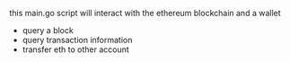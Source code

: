 this main.go script will interact with the ethereum blockchain and a wallet
- query a block
- query transaction information
- transfer eth to other account